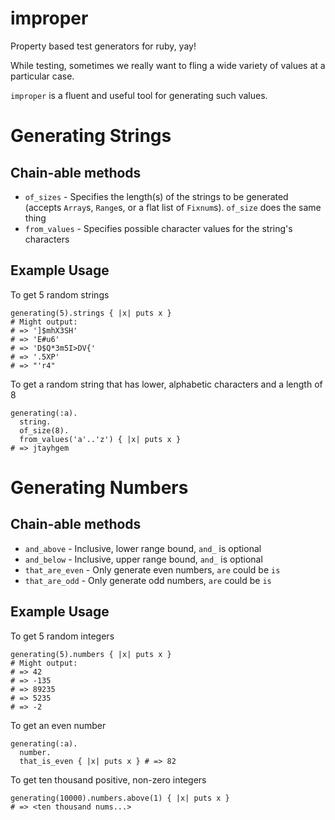 improper
========

Property based test generators for ruby, yay!

While testing, sometimes we really want to fling a wide variety of values at a particular case.

`improper` is a fluent and useful tool for generating such values.

# Generating Strings

## Chain-able methods
 - `of_sizes` - Specifies the length(s) of the strings to be generated (accepts `Array`s, `Range`s, or a flat list of `Fixnum`s). `of_size` does the same thing
 - `from_values` - Specifies possible character values for the string's characters

## Example Usage
To get 5 random strings
```
generating(5).strings { |x| puts x }
# Might output:
# => ']$mhX3SH'
# => 'E#u6'
# => 'D$Q*3m5I>DV{'
# => '.5XP'
# => "'r4"
```

To get a random string that has lower, alphabetic characters and a length of 8
```
generating(:a).
  string.
  of_size(8).
  from_values('a'..'z') { |x| puts x }
# => jtayhgem
```

# Generating Numbers

## Chain-able methods
 - `and_above` - Inclusive, lower range bound, `and_` is optional
 - `and_below` - Inclusive, upper range bound, `and_` is optional
 - `that_are_even` - Only generate even numbers, `are` could be `is`
 - `that_are_odd` - Only generate odd numbers, `are` could be `is`


## Example Usage
To get 5 random integers
```
generating(5).numbers { |x| puts x }
# Might output:
# => 42
# => -135
# => 89235
# => 5235
# => -2
```

To get an even number
```
generating(:a).
  number.
  that_is_even { |x| puts x } # => 82
```

To get ten thousand positive, non-zero integers
```
generating(10000).numbers.above(1) { |x| puts x }
# => <ten thousand nums...>
```
